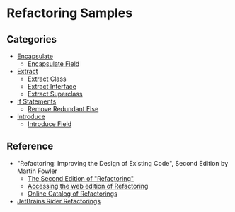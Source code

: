 <!--
GENERATED FILE - DO NOT EDIT
This file was generated by [MarkdownSnippets](https://github.com/SimonCropp/MarkdownSnippets).
Source File: /docs/mdsource/README.source.md
To change this file edit the source file and then execute ./run_markdown_templates.sh.
-->

# Refactoring Samples

## Categories


* [Encapsulate](Encapsulate//README.md)
  * [Encapsulate Field](Encapsulate/EncapsulateField.md)
* [Extract](Extract//README.md)
  * [Extract Class](Extract/ExtractClass.md)
  * [Extract Interface](Extract/ExtractInterface.md)
  * [Extract Superclass](Extract/ExtractSuperclass.md)
* [If Statements](IfStatements//README.md)
  * [Remove Redundant Else](IfStatements/RemoveRedundantElse.md)
* [Introduce](Introduce//README.md)
  * [Introduce Field](Introduce/IntroduceField.md)

## Reference

* "Refactoring: Improving the Design of Existing Code", Second Edition by Martin Fowler
    * [The Second Edition of "Refactoring"](https://martinfowler.com/articles/refactoring-2nd-ed.html)
    * [Accessing the web edition of Refactoring](https://martinfowler.com/articles/access-refactoring-web-edition.html)
    * [Online Catalog of Refactorings](https://refactoring.com/catalog/)
* [JetBrains Rider Refactorings](https://www.jetbrains.com/help/rider/Refactorings__Index.html)
